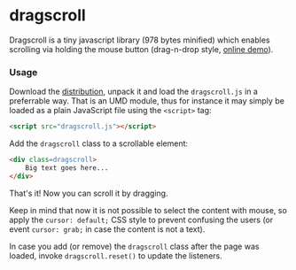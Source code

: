 dragscroll
==========

Dragscroll is a tiny javascript library (978 bytes minified) which
enables scrolling via holding the mouse button (drag-n-drop style,
[online demo](http://asvd.github.io/dragscroll/)).


### Usage


Download the
[distribution](https://github.com/asvd/dragscroll/releases/download/v0.0.1/dragscroll-0.0.1.tar.gz),
unpack it and load the `dragscroll.js` in a preferrable way. That is
an UMD module, thus for instance it may simply be loaded as a plain
JavaScript file using the `<script>` tag:

```html
<script src="dragscroll.js"></script>
```

Add the `dragscroll` class to a scrollable element:

```html
<div class=dragscroll>
    Big text goes here...
</div>
```

That's it! Now you can scroll it by dragging.

Keep in mind that now it is not possible to select the content with
mouse, so apply the `cursor: default;` CSS style to prevent confusing
the users (or event `cursor: grab;` in case the content is not a
text).

In case you add (or remove) the `dragscroll` class after the page was
loaded, invoke `dragscroll.reset()` to update the listeners.

